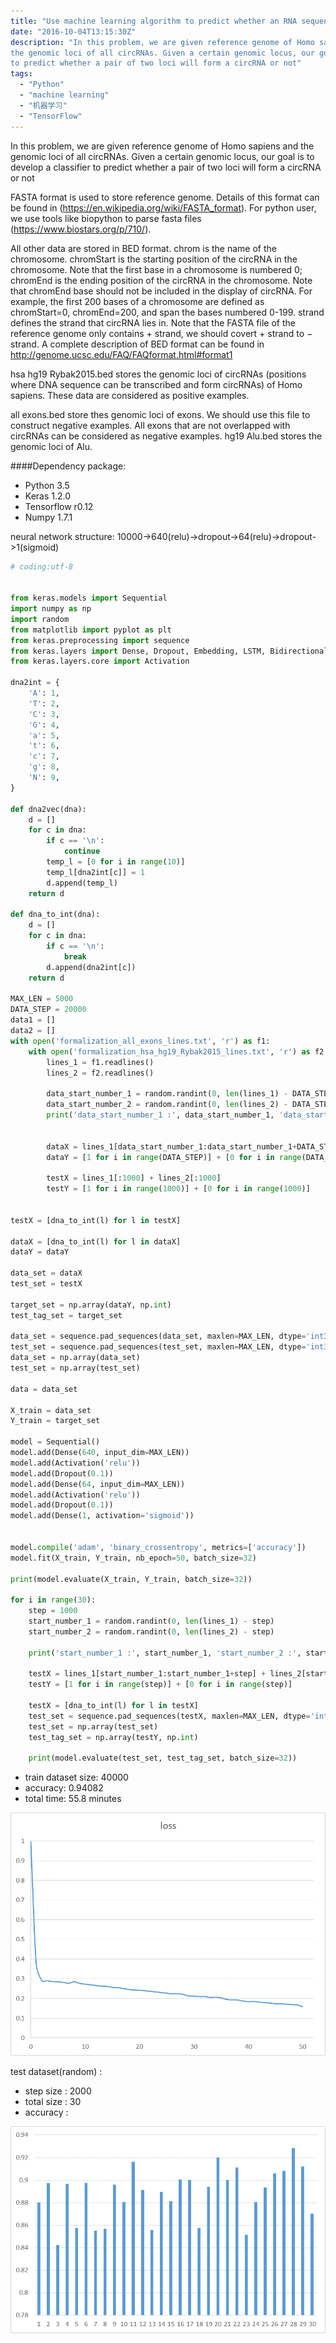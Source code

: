 ```yaml
---
title: "Use machine learning algorithm to predict whether an RNA sequence can form a circular RNA "
date: "2016-10-04T13:15:30Z"
description: "In this problem, we are given reference genome of Homo sapiens and
the genomic loci of all circRNAs. Given a certain genomic locus, our goal is to develop a classifier
to predict whether a pair of two loci will form a circRNA or not"
tags: 
  - "Python"
  - "machine learning"
  - "机器学习"
  - "TensorFlow"
---
```


In this problem, we are given reference genome of Homo sapiens and
the genomic loci of all circRNAs. Given a certain genomic locus, our goal is to develop a classifier
to predict whether a pair of two loci will form a circRNA or not

FASTA format is used to store reference genome. Details of this format can be found in (https://en.wikipedia.org/wiki/FASTA_format). For python user, we use tools like biopython to parse fasta files (https://www.biostars.org/p/710/).

All other data are stored in BED format. chrom is the name of the chromosome. chromStart is
the starting position of the circRNA in the chromosome. Note that the first base in a chromosome
is numbered 0; chromEnd is the ending position of the circRNA in the chromosome. Note that
chromEnd base should not be included in the display of circRNA. For example, the first 200 bases
of a chromosome are defined as chromStart=0, chromEnd=200, and span the bases numbered 0-199. strand defines the strand that circRNA lies in. Note that the FASTA file of the reference
genome only contains + strand, we should covert + strand to − strand. A complete description of BED format can be found in
http://genome.ucsc.edu/FAQ/FAQformat.html#format1

hsa hg19 Rybak2015.bed stores the genomic loci of circRNAs (positions where DNA sequence
can be transcribed and form circRNAs) of Homo sapiens. These data are considered as positive
examples.

all exons.bed store thes genomic loci of exons. We should use this file to construct negative
examples. All exons that are not overlapped with circRNAs can be considered as negative examples.
hg19 Alu.bed stores the genomic loci of Alu.

####Dependency package:
* Python 3.5
* Keras 1.2.0
* Tensorflow r0.12
* Numpy 1.7.1

neural network structure:
10000->640(relu)->dropout->64(relu)->dropout->1(sigmoid)


```python
# coding:utf-8


from keras.models import Sequential
import numpy as np
import random
from matplotlib import pyplot as plt
from keras.preprocessing import sequence
from keras.layers import Dense, Dropout, Embedding, LSTM, Bidirectional, SimpleRNN
from keras.layers.core import Activation

dna2int = {
    'A': 1,
    'T': 2,
    'C': 3,
    'G': 4,
    'a': 5,
    't': 6,
    'c': 7,
    'g': 8,
    'N': 9,
}

def dna2vec(dna):
    d = []
    for c in dna:
        if c == '\n':
            continue
        temp_l = [0 for i in range(10)]
        temp_l[dna2int[c]] = 1
        d.append(temp_l)
    return d

def dna_to_int(dna):
    d = []
    for c in dna:
        if c == '\n':
            break
        d.append(dna2int[c])
    return d

MAX_LEN = 5000
DATA_STEP = 20000
data1 = []
data2 = []
with open('formalization_all_exons_lines.txt', 'r') as f1:
    with open('formalization_hsa_hg19_Rybak2015_lines.txt', 'r') as f2:
        lines_1 = f1.readlines()
        lines_2 = f2.readlines()

        data_start_number_1 = random.randint(0, len(lines_1) - DATA_STEP)
        data_start_number_2 = random.randint(0, len(lines_2) - DATA_STEP)
        print('data_start_number_1 :', data_start_number_1, 'data_start_number_2 :', data_start_number_2)


        dataX = lines_1[data_start_number_1:data_start_number_1+DATA_STEP] + lines_2[data_start_number_2:data_start_number_2+DATA_STEP]
        dataY = [1 for i in range(DATA_STEP)] + [0 for i in range(DATA_STEP)]

        testX = lines_1[:1000] + lines_2[:1000]
        testY = [1 for i in range(1000)] + [0 for i in range(1000)]


testX = [dna_to_int(l) for l in testX]

dataX = [dna_to_int(l) for l in dataX]
dataY = dataY

data_set = dataX
test_set = testX

target_set = np.array(dataY, np.int)
test_tag_set = target_set

data_set = sequence.pad_sequences(data_set, maxlen=MAX_LEN, dtype='int32')
test_set = sequence.pad_sequences(test_set, maxlen=MAX_LEN, dtype='int32')
data_set = np.array(data_set)
test_set = np.array(test_set)

data = data_set

X_train = data_set
Y_train = target_set

model = Sequential()
model.add(Dense(640, input_dim=MAX_LEN))
model.add(Activation('relu'))
model.add(Dropout(0.1))
model.add(Dense(64, input_dim=MAX_LEN))
model.add(Activation('relu'))
model.add(Dropout(0.1))
model.add(Dense(1, activation='sigmoid'))


model.compile('adam', 'binary_crossentropy', metrics=['accuracy'])
model.fit(X_train, Y_train, nb_epoch=50, batch_size=32)

print(model.evaluate(X_train, Y_train, batch_size=32))

for i in range(30):
    step = 1000
    start_number_1 = random.randint(0, len(lines_1) - step)
    start_number_2 = random.randint(0, len(lines_2) - step)

    print('start_number_1 :', start_number_1, 'start_number_2 :', start_number_2)

    testX = lines_1[start_number_1:start_number_1+step] + lines_2[start_number_2:start_number_2+step]
    testY = [1 for i in range(step)] + [0 for i in range(step)]

    testX = [dna_to_int(l) for l in testX]
    test_set = sequence.pad_sequences(testX, maxlen=MAX_LEN, dtype='int32')
    test_set = np.array(test_set)
    test_tag_set = np.array(testY, np.int)

    print(model.evaluate(test_set, test_tag_set, batch_size=32))

```

* train dataset size: 40000
* accuracy: 0.94082
* total time: 55.8 minutes

![](1.png)

test dataset(random) :
* step size : 2000
* total size : 30
* accuracy : 

![](2.png)
